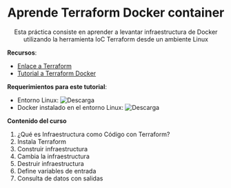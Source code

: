 <h1 align='center'>Aprende Terraform Docker container</h1>

<p align='center'>Esta práctica consiste en aprender a levantar infraestructura de Docker utilizando la herramienta IoC Terraform desde un ambiente Linux</p>

**Recursos**:

- [Enlace a Terraform](https://www.terraform.io/)
- [Tutorial a Terraform Docker](https://developer.hashicorp.com/terraform/tutorials/docker-get-started)

**Requerimientos para este tutorial**:

- Entorno Linux: ![Descarga](https://gist.github.com/MauricioMC28/90fee9f004f46a7b392e534298abf892)
- Docker instalado en el entorno Linux: ![Descarga](https://github.com/MauricioMC28/Tools-for-DevOps/tree/main/debian)

**Contenido del curso**

1. ¿Qué es Infraestructura como Código con Terraform?
2. Instala Terraform
3. Construir infraestructura 
4. Cambia la infraestructura
5. Destruir infraestructura
6. Define variables de entrada
7. Consulta de datos con salidas
